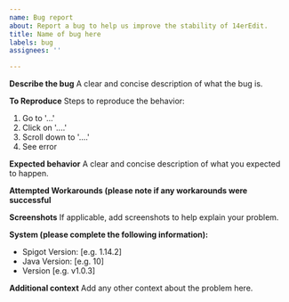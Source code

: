 ```yaml
---
name: Bug report
about: Report a bug to help us improve the stability of 14erEdit.
title: Name of bug here
labels: bug
assignees: ''

---
```


**Describe the bug**
A clear and concise description of what the bug is.

**To Reproduce**
Steps to reproduce the behavior:
1. Go to '...'
2. Click on '....'
3. Scroll down to '....'
4. See error

**Expected behavior**
A clear and concise description of what you expected to happen.

**Attempted Workarounds (please note if any workarounds were successful**

**Screenshots**
If applicable, add screenshots to help explain your problem.

**System (please complete the following information):**
 - Spigot Version: [e.g. 1.14.2]
 - Java Version: [e.g. 10]
 - Version [e.g. v1.0.3]

**Additional context**
Add any other context about the problem here.
